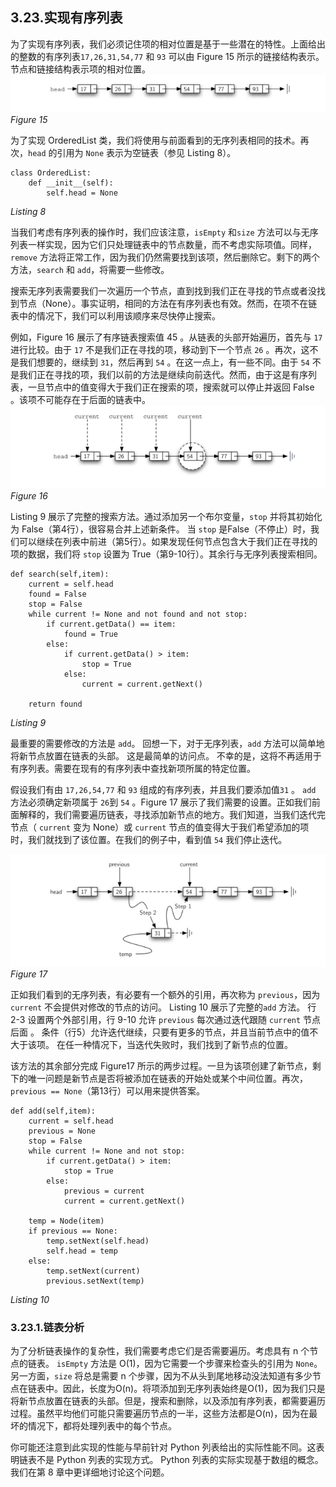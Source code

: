## 3.23.实现有序列表
为了实现有序列表，我们必须记住项的相对位置是基于一些潜在的特性。上面给出的整数的有序列表`17,26,31,54,77` 和 `93` 可以由 Figure 15 所示的链接结构表示。节点和链接结构表示项的相对位置。
![3.23.实现有序列表.figure15](assets/3.23.%E5%AE%9E%E7%8E%B0%E6%9C%89%E5%BA%8F%E5%88%97%E8%A1%A8.figure15.png)
*Figure 15*

为了实现 OrderedList 类，我们将使用与前面看到的无序列表相同的技术。再次，`head` 的引用为 `None` 表示为空链表（参见 Listing 8）。

````
class OrderedList:
    def __init__(self):
        self.head = None
````
*Listing 8*

当我们考虑有序列表的操作时，我们应该注意，`isEmpty` 和`size` 方法可以与无序列表一样实现，因为它们只处理链表中的节点数量，而不考虑实际项值。同样，`remove` 方法将正常工作，因为我们仍然需要找到该项，然后删除它。剩下的两个方法，`search` 和 `add`，将需要一些修改。

搜索无序列表需要我们一次遍历一个节点，直到找到我们正在寻找的节点或者没找到节点（None）。事实证明，相同的方法在有序列表也有效。然而，在项不在链表中的情况下，我们可以利用该顺序来尽快停止搜索。

例如，Figure 16 展示了有序链表搜索值 45 。从链表的头部开始遍历，首先与 `17` 进行比较。由于 `17` 不是我们正在寻找的项，移动到下一个节点 `26` 。再次，这不是我们想要的，继续到 `31`，然后再到 `54` 。在这一点上，有一些不同。由于 `54` 不是我们正在寻找的项，我们以前的方法是继续向前迭代。然而，由于这是有序列表，一旦节点中的值变得大于我们正在搜索的项，搜索就可以停止并返回 False 。该项不可能存在于后面的链表中。
![3.23.实现有序列表.figure16](assets/3.23.%E5%AE%9E%E7%8E%B0%E6%9C%89%E5%BA%8F%E5%88%97%E8%A1%A8.figure16.png)
*Figure 16*

Listing 9 展示了完整的搜索方法。通过添加另一个布尔变量，`stop` 并将其初始化为 False（第4行），很容易合并上述新条件。 当 `stop` 是False（不停止）时，我们可以继续在列表中前进（第5行）。如果发现任何节点包含大于我们正在寻找的项的数据，我们将 `stop` 设置为 True（第9-10行）。其余行与无序列表搜索相同。

````
def search(self,item):
    current = self.head
    found = False
    stop = False
    while current != None and not found and not stop:
        if current.getData() == item:
            found = True
        else:
            if current.getData() > item:
                stop = True
            else:
                current = current.getNext()

    return found
````
*Listing 9*

最重要的需要修改的方法是 `add`。 回想一下，对于无序列表，`add` 方法可以简单地将新节点放置在链表的头部。 这是最简单的访问点。 不幸的是，这将不再适用于有序列表。需要在现有的有序列表中查找新项所属的特定位置。

假设我们有由 `17,26,54,77` 和 `93` 组成的有序列表，并且我们要添加值`31` 。 `add` 方法必须确定新项属于 `26`到 `54` 。Figure 17 展示了我们需要的设置。正如我们前面解释的，我们需要遍历链表，寻找添加新节点的地方。我们知道，当我们迭代完节点（ `current` 变为 None）或 `current` 节点的值变得大于我们希望添加的项时，我们就找到了该位置。在我们的例子中，看到值 `54` 我们停止迭代。

![3.23.实现有序列表.figure17](assets/3.23.%E5%AE%9E%E7%8E%B0%E6%9C%89%E5%BA%8F%E5%88%97%E8%A1%A8.figure17.png)
*Figure 17*

正如我们看到的无序列表，有必要有一个额外的引用，再次称为 `previous`，因为 `current` 不会提供对修改的节点的访问。 Listing 10 展示了完整的`add` 方法。 行 2-3 设置两个外部引用，行 9-10 允许 `previous` 每次通过迭代跟随 `current` 节点后面 。 条件（行5）允许迭代继续，只要有更多的节点，并且当前节点中的值不大于该项。 在任一种情况下，当迭代失败时，我们找到了新节点的位置。

该方法的其余部分完成 Figure17 所示的两步过程。一旦为该项创建了新节点，剩下的唯一问题是新节点是否将被添加在链表的开始处或某个中间位置。再次，`previous == None`（第13行）可以用来提供答案。

````
def add(self,item):
    current = self.head
    previous = None
    stop = False
    while current != None and not stop:
        if current.getData() > item:
            stop = True
        else:
            previous = current
            current = current.getNext()

    temp = Node(item)
    if previous == None:
        temp.setNext(self.head)
        self.head = temp
    else:
        temp.setNext(current)
        previous.setNext(temp)
````
*Listing 10*

### 3.23.1.链表分析
为了分析链表操作的复杂性，我们需要考虑它们是否需要遍历。考虑具有 n 个节点的链表。 `isEmpty` 方法是 O(1)，因为它需要一个步骤来检查头的引用为 `None`。另一方面，`size` 将总是需要 n 个步骤，因为不从头到尾地移动没法知道有多少节点在链表中。因此，长度为O(n)。将项添加到无序列表始终是O(1)，因为我们只是将新节点放置在链表的头部。但是，搜索和删除，以及添加有序列表，都需要遍历过程。虽然平均他们可能只需要遍历节点的一半，这些方法都是O(n)，因为在最坏的情况下，都将处理列表中的每个节点。

你可能还注意到此实现的性能与早前针对 Python 列表给出的实际性能不同。这表明链表不是 Python 列表的实现方式。 Python 列表的实际实现基于数组的概念。我们在第 8 章中更详细地讨论这个问题。

